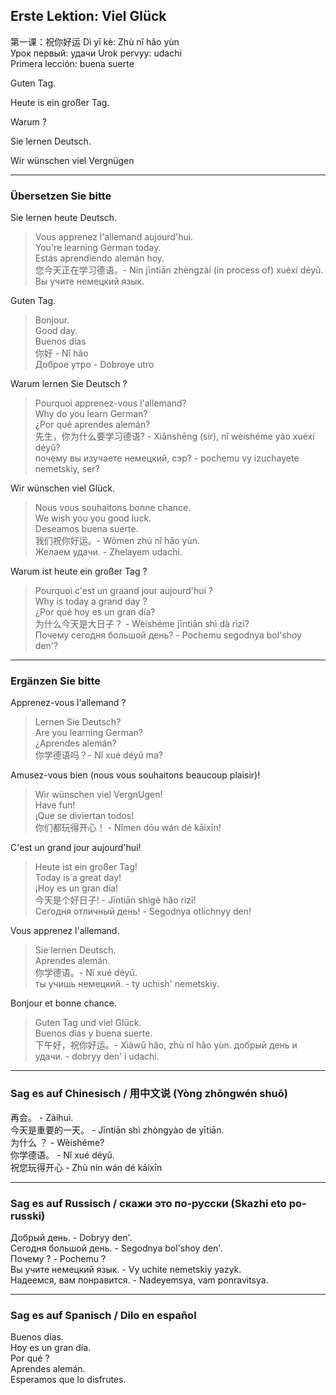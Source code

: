 ## Erste Lektion: Viel Glück

第一课：祝你好运                Dì yī kè: Zhù nǐ hǎo yùn  
Урок первый: удачи              Urok pervyy: udachi  
Primera lección: buena suerte  

Guten Tag.

Heute is ein großer Tag.

Warum ?

Sie lernen Deutsch.

Wir wünschen viel Vergnügen

---

### Übersetzen Sie bitte

Sie lernen heute Deutsch.  

> Vous apprenez l'allemand aujourd'hui.   
> You're learning German today.  
> Estás aprendiendo alemán hoy.  
> 您今天正在学习德语。- Nín jīntiān zhèngzài (in process of) xuéxí déyǔ.  
> Вы учите немецкий язык.  

Guten Tag.  

> Bonjour.  
> Good day.  
> Buenos días  
> 你好 - Nǐ hǎo  
> Доброе утро - Dobroye utro  

Warum lernen Sie Deutsch ?  

> Pourquoi apprenez-vous l'allemand?  
> Why do you learn German?  
> ¿Por qué aprendes alemán?  
> 先生，你为什么要学习德语? - Xiānshēng (sir), nǐ wèishéme yào xuéxí déyǔ?  
> почему вы изучаете немецкий, сэр? - pochemu vy izuchayete nemetskiy, ser?  

Wir wünschen viel Glück.  

> Nous vous souhaitons bonne chance.  
> We wish you you good luck.  
> Deseamos buena suerte.  
> 我们祝你好运。- Wǒmen zhù nǐ hǎo yùn.  
> Желаем удачи. - Zhelayem udachi.  

Warum ist heute ein großer Tag ?  

> Pourquoi c'est un graand jour aujourd'hui ?  
> Why is today a grand day ?  
> ¿Por qué hoy es un gran día?  
> 为什么今天是大日子？ - Wèishéme jīntiān shì dà rìzi?   
> Почему сегодня большой день? - Pochemu segodnya bol'shoy den'?  

---

### Ergänzen Sie bitte

Apprenez-vous l'allemand ?  
> Lernen Sie Deutsch?  
> Are you learning German?  
> ¿Aprendes alemán?  
> 你学德语吗？- Nǐ xué déyǔ ma?  

Amusez-vous bien (nous vous souhaitons beaucoup plaisir)!
> Wir wünschen viel VergnUgen!  
> Have fun!  
> ¡Que se diviertan todos!  
> 你们都玩得开心！ - Nǐmen dōu wán dé kāixīn!  

C'est un grand jour aujourd'hui!  
> Heute ist ein großer Tag!  
> Today is a great day!  
> ¡Hoy es un gran día!  
> 今天是个好日子! - Jīntiān shìgè hǎo rìzi!  
> Сегодня отличный день! - Segodnya otlichnyy den!  

Vous apprenez l'allemand.  
> Sie lernen Deutsch.  
> Aprendes alemán.  
> 你学德语。- Nǐ xué déyǔ.  
> ты учишь немецкий. - ty uchish' nemetskiy.  

Bonjour et bonne chance.  
> Guten Tag und viel Glück.  
> Buenos días y buena suerte.  
> 下午好，祝你好运。- Xiàwǔ hǎo, zhù nǐ hǎo yùn.
> добрый день и удачи. - dobryy den' i udachi.

---

### Sag es auf Chinesisch / 用中文说 (Yòng zhōngwén shuō)

  再会。                 -  Zàihuì.  
  今天是重要的一天。     - Jīntiān shì zhòngyào de yītiān.  
  为什么 ？              - Wèishéme?  
  你学德语。             - Nǐ xué déyǔ.  
  祝您玩得开心           - Zhù nín wán dé kāixīn  

---

### Sag es auf Russisch / скажи это по-русски (Skazhi eto po-russki)

  Добрый день.            -        Dobryy den'.  
  Сегодня большой день.   -        Segodnya bol'shoy den'.  
  Почему ?                -        Pochemu ?  
  Вы учите немецкий язык.    -     Vy uchite nemetskiy yazyk.  
  Надеемся, вам понравится.   -     Nadeyemsya, vam ponravitsya.  

---

### Sag es auf Spanisch / Dilo en español

  Buenos días.  
  Hoy es un gran día.  
  Por qué ?  
  Aprendes alemán.  
  Esperamos que lo disfrutes.   

